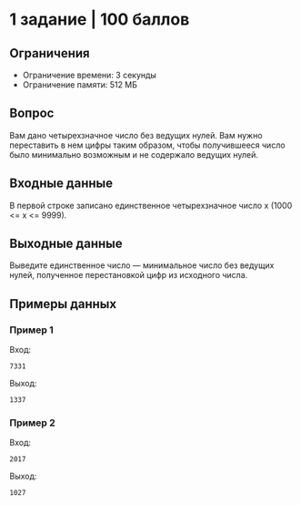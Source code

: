 # 1 задание | 100 баллов

## Ограничения

+ Ограничение времени: 3 секунды
+ Ограничение памяти: 512 МБ

## Вопрос

Вам дано четырехзначное число без ведущих нулей.
Вам нужно переставить в нем цифры таким образом, чтобы получившееся число было минимально возможным и не содержало ведущих нулей.

## Входные данные

В первой строке записано единственное четырехзначное число x (1000 <= x <= 9999).

## Выходные данные

Выведите единственное число — минимальное число без ведущих нулей, полученное перестановкой цифр из исходного числа.

## Примеры данных

### Пример 1

Вход:

```
7331
```

Выход:

```
1337
```

### Пример 2

Вход:

```
2017
```

Выход:

```
1027
```
